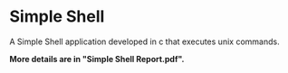 # Simple Shell

A Simple Shell application developed in c that executes unix commands.

**More details are in "Simple Shell Report.pdf".**
